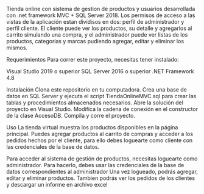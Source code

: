 Tienda online con sistema de gestion de productos y usuarios  desarrollada con .net framework MVC + SQL Server 2018.
Los permisos de acceso a las vistas de la aplicación estan dividisos en dos: perfil de administrador y perfil cliente.
El cliente puede ver los productos, su detalle y agregarlos al carrito simulando una compra, y el administrador puede ver listas de los productos, categorias y marcas pudiendo agregar, editar y eliminar los mismos.

Requerimientos
Para correr este proyecto, necesitas tener instalado:

Visual Studio 2019 o superior
SQL Server 2016 o superior
.NET Framework 4.8

Instalación
Clona este repositorio en tu computadora.
Crea una base de datos en SQL Server y ejecuta el script TiendaOnlineMVC.sql para crear las tablas y procedimientos almacenados necesarios.
Abre la solución del proyecto en Visual Studio.
Modifica la cadena de conexión en el constructor de la clase AccesoDB.
Compila y corre el proyecto.

Uso
La tienda virtual muestra los productos disponibles en la página principal. 
Puedes agregar productos al carrito de compras y acceder a los pedidos hechos por el cliente, para ello debes loguearte como cliente con las credenciales de la base de datos.

Para acceder al sistema de gestión de productos, necesitas loguearte como administrador. Para hacerlo, debes usar las credenciales de la base de datos correspondientes al administrador
Una vez logueado, podrás agregar, editar y eliminar productos. Tambien podrás ver los pedidos de los clientes y descargar un informe en archivo excel



  
  
  
  
  
  
  
  
  
  
  
  
  
  
